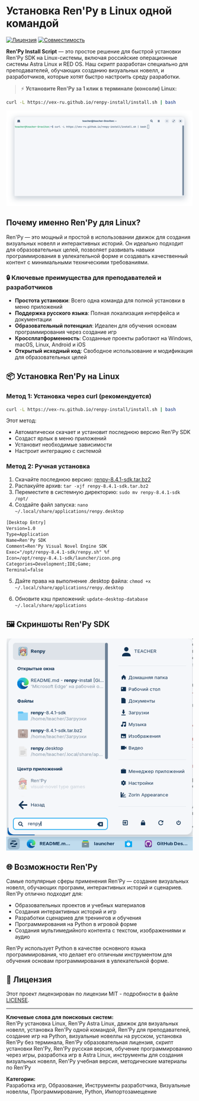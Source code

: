 # Установка Ren'Py в Linux одной командой

[![Лицензия](https://img.shields.io/badge/license-MIT-blue.svg)](LICENSE)
[![Совместимость](https://img.shields.io/badge/Совместимость-Astra%20Linux%20%7C%20RED%20OS-green)](#)

**Ren'Py Install Script** — это простое решение для быстрой установки Ren'Py SDK на Linux-системы, включая российские операционные системы Astra Linux и RED OS. Наш скрипт разработан специально для преподавателей, обучающих созданию визуальных новелл, и разработчиков, которые хотят быстро настроить среду разработки.

> ⚡️ **Установите Ren'Py за 1 клик в терминале (консоли) Linux:**  

```bash
curl -L https://vex-ru.github.io/renpy-install/install.sh | bash
```

![alt text](image.png)

## Почему именно Ren'Py для Linux?

Ren'Py — это мощный и простой в использовании движок для создания визуальных новелл и интерактивных историй. Он идеально подходит для образовательных целей, позволяет развивать навыки программирования в увлекательной форме и создавать качественный контент с минимальными техническими требованиями.

### 🔒 Ключевые преимущества для преподавателей и разработчиков

- **Простота установки**: Всего одна команда для полной установки в меню приложений
- **Поддержка русского языка**: Полная локализация интерфейса и документации
- **Образовательный потенциал**: Идеален для обучения основам программирования через создание игр
- **Кроссплатформенность**: Созданные проекты работают на Windows, macOS, Linux, Android и iOS
- **Открытый исходный код**: Свободное использование и модификация для образовательных целей

## 📦 Установка Ren'Py на Linux

### Метод 1: Установка через curl (рекомендуется)

```bash
curl -L https://vex-ru.github.io/renpy-install/install.sh | bash
```

Этот метод:
- Автоматически скачает и установит последнюю версию Ren'Py SDK
- Создаст ярлык в меню приложений
- Установит необходимые зависимости
- Настроит интеграцию с системой

### Метод 2: Ручная установка

1. Скачайте последнюю версию: [renpy-8.4.1-sdk.tar.bz2](https://www.renpy.org/dl/8.4.1/renpy-8.4.1-sdk.tar.bz2)
2. Распакуйте архив: `tar -xjf renpy-8.4.1-sdk.tar.bz2`
3. Переместите в системную директорию: `sudo mv renpy-8.4.1-sdk /opt/`
4. Создайте файл запуска: `nano ~/.local/share/applications/renpy.desktop`

```
[Desktop Entry]
Version=1.0
Type=Application
Name=Ren'Py SDK
Comment=Ren'Py Visual Novel Engine SDK
Exec="/opt/renpy-8.4.1-sdk/renpy.sh" %f
Icon=/opt/renpy-8.4.1-sdk/launcher/icon.png
Categories=Development;IDE;Game;
Terminal=false
```

5. Дайте права на выполнение .desktop файла: `chmod +x ~/.local/share/applications/renpy.desktop`

6. Обновите кэш приложений: `update-desktop-database ~/.local/share/applications`

## 🖼️ Скриншоты Ren'Py SDK

![alt text](image-1.png)

## 🌐 Возможности Ren'Py

Самые популярные сферы применения Ren'Py — создание визуальных новелл, обучающих программ, интерактивных историй и сценариев. Ren'Py отлично подходит для:

- Образовательных проектов и учебных материалов
- Создания интерактивных историй и игр
- Разработки сценариев для тренингов и обучения
- Программирования на Python в игровой форме
- Создания мультимедийного контента с текстом, изображениями и аудио

Ren'Py использует Python в качестве основного языка программирования, что делает его отличным инструментом для обучения основам программирования в увлекательной форме.



## 📜 Лицензия

Этот проект лицензирован по лицензии MIT - подробности в файле [LICENSE](LICENSE).

---

**Ключевые слова для поисковых систем:**  
Ren'Py установка Linux, Ren'Py Astra Linux, движок для визуальных новелл, установка Ren'Py одной командой, Ren'Py для преподавателей, создание игр на Python, визуальные новеллы на русском, установка Ren'Py без терминала, Ren'Py образовательная лицензия, скрипт установки Ren'Py, Ren'Py русская версия, обучение программированию через игры, разработка игр в Astra Linux, инструменты для создания визуальных новелл, Ren'Py учебная версия, методические материалы по Ren'Py

**Категории:**  
Разработка игр, Образование, Инструменты разработчика, Визуальные новеллы, Программирование, Python, Импортозамещение